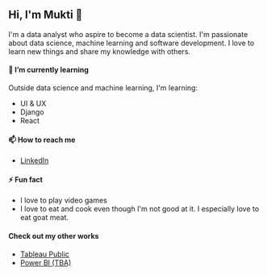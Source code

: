 ## Hi, I'm Mukti 👋

I'm a data analyst who aspire to become a data scientist. I'm passionate about data science, machine learning and software development. I love to learn new things and share my knowledge with others.

#### 🌱 I’m currently learning

Outside data science and machine learning, I'm learning:
- UI & UX
- Django
- React

#### 📫 How to reach me

- [LinkedIn](https://www.linkedin.com/in/simukst/)

#### ⚡ Fun fact

- I love to play video games
- I love to eat and cook even though I'm not good at it. I especially love to eat goat meat.

#### Check out my other works

- [Tableau Public](https://public.tableau.com/profile/mukti.setyaji/)
- [Power BI (TBA)](#)
